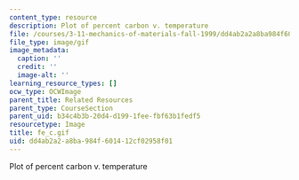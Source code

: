 ```yaml
---
content_type: resource
description: Plot of percent carbon v. temperature
file: /courses/3-11-mechanics-of-materials-fall-1999/dd4ab2a2a8ba984f601412cf02958f01_fe_c.gif
file_type: image/gif
image_metadata:
  caption: ''
  credit: ''
  image-alt: ''
learning_resource_types: []
ocw_type: OCWImage
parent_title: Related Resources
parent_type: CourseSection
parent_uid: b34c4b3b-20d4-d199-1fee-fbf63b1fedf5
resourcetype: Image
title: fe_c.gif
uid: dd4ab2a2-a8ba-984f-6014-12cf02958f01
---
```

Plot of percent carbon v. temperature

